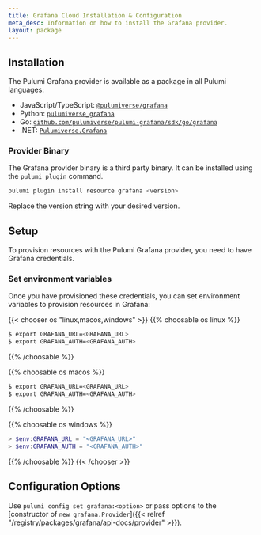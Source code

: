 ```yaml
---
title: Grafana Cloud Installation & Configuration
meta_desc: Information on how to install the Grafana provider.
layout: package
---
```


## Installation

The Pulumi Grafana provider is available as a package in all Pulumi languages:

* JavaScript/TypeScript: [`@pulumiverse/grafana`](https://www.npmjs.com/package/@pulumiverse/grafana)
* Python: [`pulumiverse_grafana`](https://pypi.org/project/pulumiverse-grafana/)
* Go: [`github.com/pulumiverse/pulumi-grafana/sdk/go/grafana`](https://pkg.go.dev/github.com/pulumiverse/pulumi-grafana/sdk)
* .NET: [`Pulumiverse.Grafana`](https://www.nuget.org/packages/Pulumiverse.Grafana)

### Provider Binary

The Grafana provider binary is a third party binary. It can be installed using the `pulumi plugin` command.

```bash
pulumi plugin install resource grafana <version>
```

Replace the version string with your desired version.

## Setup

To provision resources with the Pulumi Grafana provider, you need to have Grafana credentials. 

### Set environment variables

Once you have provisioned these credentials, you can set environment variables to provision resources in Grafana:

{{< chooser os "linux,macos,windows" >}}
{{% choosable os linux %}}

```bash
$ export GRAFANA_URL=<GRAFANA_URL>
$ export GRAFANA_AUTH=<GRAFANA_AUTH>
```

{{% /choosable %}}

{{% choosable os macos %}}

```bash
$ export GRAFANA_URL=<GRAFANA_URL>
$ export GRAFANA_AUTH=<GRAFANA_AUTH>
```

{{% /choosable %}}

{{% choosable os windows %}}

```powershell
> $env:GRAFANA_URL = "<GRAFANA_URL>"
> $env:GRAFANA_AUTH = "<GRAFANA_AUTH>"
```

{{% /choosable %}}
{{< /chooser >}}

## Configuration Options

Use `pulumi config set grafana:<option>` or pass options to the [constructor of `new grafana.Provider`]({{< relref "/registry/packages/grafana/api-docs/provider" >}}).
